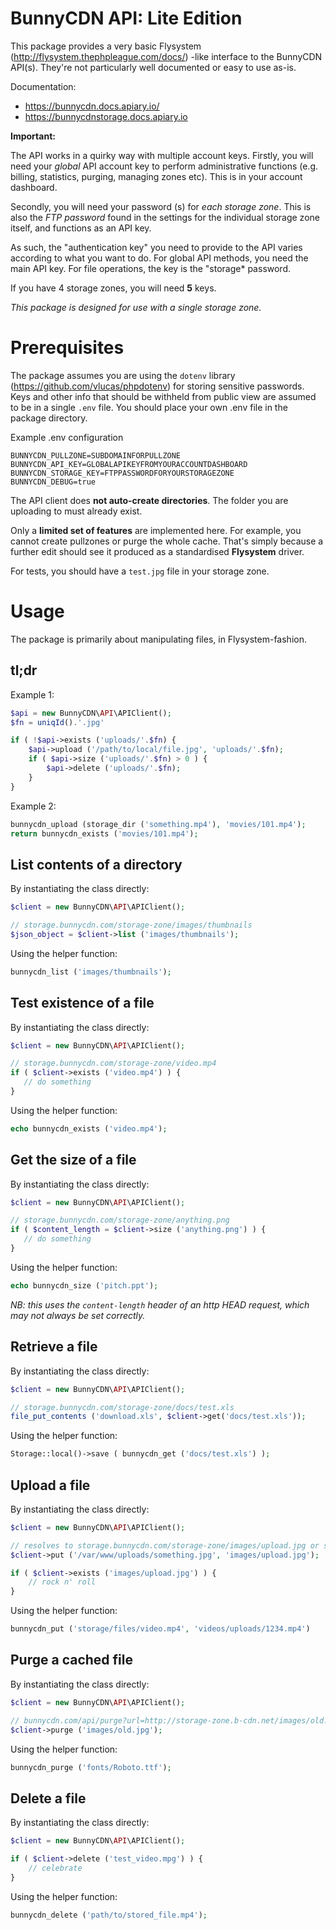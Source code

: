 # BunnyCDN API: Lite Edition

This package provides a very basic Flysystem (http://flysystem.thephpleague.com/docs/) -like interface to the BunnyCDN API(s). They're not particularly well documented or easy to use as-is.

Documentation:
- https://bunnycdn.docs.apiary.io/
- https://bunnycdnstorage.docs.apiary.io

**Important:**

The API works in a quirky way with multiple account keys. Firstly, you will need your *global* API account key to perform administrative functions (e.g. billing, statistics, purging, managing zones etc). This is in your account dashboard.

Secondly, you will need your password (s) for *each storage zone*. This is also the *FTP password* found in the settings for the individual storage zone itself, and functions as an API key.

As such, the "authentication key" you need to provide to the API varies according to what you want to do. For global API methods, you need the main API key. For file operations, the key is the "storage* password.

If you have 4 storage zones, you will need **5** keys.

*This package is designed for use with a single storage zone.*

# Prerequisites
The package assumes you are using the `dotenv` library (https://github.com/vlucas/phpdotenv) for storing sensitive passwords. Keys and other info that should be withheld from public view are assumed to be in a single `.env` file. You should place your own .env file in the package directory.

Example .env configuration
```
BUNNYCDN_PULLZONE=SUBDOMAINFORPULLZONE
BUNNYCDN_API_KEY=GLOBALAPIKEYFROMYOURACCOUNTDASHBOARD
BUNNYCDN_STORAGE_KEY=FTPPASSWORDFORYOURSTORAGEZONE
BUNNYCDN_DEBUG=true
```
The API client does **not auto-create directories**. The folder you are uploading to must already exist.

Only a **limited set of features** are implemented here. For example, you cannot create pullzones or purge the whole cache. That's simply because a further edit should see it produced as a standardised **Flysystem** driver.

For tests, you should have a `test.jpg` file in your storage zone.

# Usage

The package is primarily about manipulating files, in Flysystem-fashion.

## tl;dr
Example 1:
```php
$api = new BunnyCDN\API\APIClient();
$fn = uniqId().'.jpg'

if ( !$api->exists ('uploads/'.$fn) {
    $api->upload ('/path/to/local/file.jpg', 'uploads/'.$fn);
    if ( $api->size ('uploads/'.$fn) > 0 ) {
        $api->delete ('uploads/'.$fn);
    }
}
```
Example 2:
```php
bunnycdn_upload (storage_dir ('something.mp4'), 'movies/101.mp4');
return bunnycdn_exists ('movies/101.mp4');
```

## List contents of a directory

By instantiating the class directly:
```php
$client = new BunnyCDN\API\APIClient();

// storage.bunnycdn.com/storage-zone/images/thumbnails
$json_object = $client->list ('images/thumbnails');
```
Using the helper function:
```php
bunnycdn_list ('images/thumbnails');
```
## Test existence of a file

By instantiating the class directly:
```php
$client = new BunnyCDN\API\APIClient();

// storage.bunnycdn.com/storage-zone/video.mp4
if ( $client->exists ('video.mp4') ) {
   // do something
}
```
Using the helper function:
```php
echo bunnycdn_exists ('video.mp4');
```
## Get the size of a file

By instantiating the class directly:
```php
$client = new BunnyCDN\API\APIClient();

// storage.bunnycdn.com/storage-zone/anything.png
if ( $content_length = $client->size ('anything.png') ) {
   // do something
}
```
Using the helper function:
```php
echo bunnycdn_size ('pitch.ppt');
```
*NB: this uses the `content-length` header of an http HEAD request, which may not always be set correctly.*


## Retrieve a file

By instantiating the class directly:
```php
$client = new BunnyCDN\API\APIClient();

// storage.bunnycdn.com/storage-zone/docs/test.xls
file_put_contents ('download.xls', $client->get('docs/test.xls'));
```
Using the helper function:
```php
Storage::local()->save ( bunnycdn_get ('docs/test.xls') );
```
## Upload a file

By instantiating the class directly:
```php
$client = new BunnyCDN\API\APIClient();

// resolves to storage.bunnycdn.com/storage-zone/images/upload.jpg or storage-zone.bunnycdn.com/images.upload.jpg
$client->put ('/var/www/uploads/something.jpg', 'images/upload.jpg');

if ( $client->exists ('images/upload.jpg') ) {
    // rock n' roll
}
```
Using the helper function:
```php
bunnycdn_put ('storage/files/video.mp4', 'videos/uploads/1234.mp4')
```
## Purge a cached file

By instantiating the class directly:
```php
$client = new BunnyCDN\API\APIClient();

// bunnycdn.com/api/purge?url=http://storage-zone.b-cdn.net/images/old.jpg
$client->purge ('images/old.jpg');
```
Using the helper function:
```php
bunnycdn_purge ('fonts/Roboto.ttf');
```

## Delete a file

By instantiating the class directly:
```php
$client = new BunnyCDN\API\APIClient();

if ( $client->delete ('test_video.mpg') ) {
    // celebrate
}
```
Using the helper function:
```php
bunnycdn_delete ('path/to/stored_file.mp4');
```
